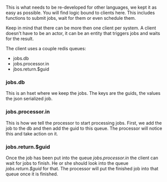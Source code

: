 This is what needs to be re-developed for other languages, we kept it as easy as possible. You will find logic bound to clients here. This includes functions to submit jobs, wait for them or even schedule them. 

Keep in mind that there can be more then one client per system. A client doesn't have to be an actor, it can be an entity that triggers jobs and waits for the result.

The client uses a couple redis queues:
* jobs.db
* jobs.processor.in
* jbos.return.$guid

### jobs.db
This is an hset where we keep the jobs. The keys are the guids, the values the json serialized job.

### jobs.processor.in
This is how we tell the processor to start processing jobs. First, we add the job to the db and then add the guid to this queue. The processor will notice this and take action on it. 

### jobs.return.$guid
Once the job has been put into the queue *jobs.processor.in* the client can wait for jobs to finish. He or she should look into the queue *jobs.return.$guid* for that. The processor will put the finished job into that queue once it is finished.
